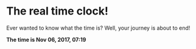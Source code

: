 # The real time clock!

Ever wanted to know what the time is? Well, your journey is about to end!

**The time is Nov 06, 2017, 07:19**